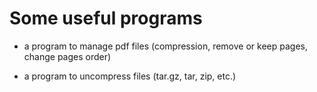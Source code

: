 # Some useful programs
 
- a program to manage pdf files (compression, remove or keep pages, change pages order)

- a program to uncompress files (tar.gz, tar, zip, etc.)